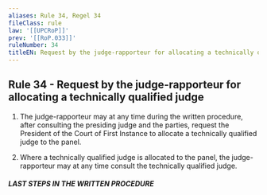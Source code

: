 ```yaml
---
aliases: Rule 34, Regel 34
fileClass: rule
law: '[[UPCRoP]]'
prev: '[[RoP.033]]'
ruleNumber: 34
titleEN: Request by the judge-rapporteur for allocating a technically qualified judge
---
```


## Rule 34 - Request by the judge-rapporteur for allocating a technically qualified judge

1. The judge-rapporteur may at any time during the written procedure, after consulting the presiding judge and the parties, request the President of the Court of First Instance to allocate a technically qualified judge to the panel.  

2. Where a technically qualified judge is allocated to the panel, the judge-rapporteur may at any time consult the technically qualified judge. 

##### LAST STEPS IN THE WRITTEN PROCEDURE